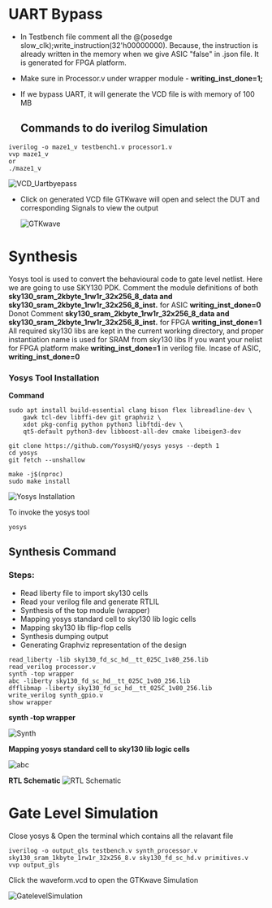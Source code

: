 # UART Bypass
+ In Testbench file comment all the @(posedge slow_clk);write_instruction(32'h00000000). Because, the instruction is already written in the memory when we give ASIC "false" in .json file. It is generated for FPGA platform.
+ Make sure in Processor.v under wrapper module -  **writing_inst_done=1;**
+ If we bypass UART, it will generate the VCD file is with memory of 100 MB

  ## Commands to do iverilog Simulation
```
iverilog -o maze1_v testbench1.v processor1.v
vvp maze1_v
or
./maze1_v
```
![VCD_Uartbyepass](https://github.com/eceelango/RISC-V_HDP/assets/65966247/27d7249f-79ed-4399-9ee3-69ab2fa84f7e)

+ Click on generated VCD file GTKwave will open and select the DUT and corresponding Signals to view the output

  ![GTKwave](https://github.com/eceelango/RISC-V_HDP/assets/65966247/3a3871f9-51a4-4e78-916c-096ea77a78ff)

# Synthesis
Yosys tool is used to convert the behavioural code to gate level netlist. Here we are going to use SKY130 PDK.
Comment the module definitions of both **sky130_sram_2kbyte_1rw1r_32x256_8_data and sky130_sram_2kbyte_1rw1r_32x256_8_inst.** for ASIC **writing_inst_done=0**
Donot Comment **sky130_sram_2kbyte_1rw1r_32x256_8_data and sky130_sram_2kbyte_1rw1r_32x256_8_inst.** for FPGA **writing_inst_done=1**
All required sky130 libs are kept in the current working directory, and proper instantiation name is used for SRAM from sky130 libs
If you want your nelist for FPGA platform make **writing_inst_done=1** in verilog file. Incase of ASIC, **writing_inst_done=0**
 
 ### Yosys Tool Installation

**Command**
```
sudo apt install build-essential clang bison flex libreadline-dev \
    gawk tcl-dev libffi-dev git graphviz \
    xdot pkg-config python python3 libftdi-dev \
    qt5-default python3-dev libboost-all-dev cmake libeigen3-dev
```
```
git clone https://github.com/YosysHQ/yosys yosys --depth 1
cd yosys
git fetch --unshallow
```
```
make -j$(nproc)
sudo make install
```
![Yosys Installation](https://github.com/eceelango/RISC-V_HDP/assets/65966247/83e44e0d-ed86-445c-b56b-4aae830ac165)

To invoke the yosys tool

```
yosys
```
## Synthesis Command

### Steps:

+ Read liberty file to import sky130 cells
+ Read your verilog file and generate RTLIL
+ Synthesis of the top module (wrapper)
+ Mapping yosys standard cell to sky130 lib logic cells
+ Mapping sky130 lib flip-flop cells
+ Synthesis dumping output
+ Generating Graphviz representation of the design

```
read_liberty -lib sky130_fd_sc_hd__tt_025C_1v80_256.lib
read_verilog processor.v
synth -top wrapper
abc -liberty sky130_fd_sc_hd__tt_025C_1v80_256.lib
dfflibmap -liberty sky130_fd_sc_hd__tt_025C_1v80_256.lib
write_verilog synth_gpio.v
show wrapper
```
**synth -top wrapper**

![Synth](https://github.com/eceelango/RISC-V_HDP/assets/65966247/e0b4f093-d085-4fa0-85a6-9db41646b0b3)

**Mapping yosys standard cell to sky130 lib logic cells**

![abc](https://github.com/eceelango/RISC-V_HDP/assets/65966247/6bdc5586-f62f-4ac8-b1a7-d76f55876ebe)

**RTL Schematic**
![RTL Schematic](https://github.com/eceelango/RISC-V_HDP/assets/65966247/4adcb4d1-4068-49cb-9f89-64b661f66df7)

# Gate Level Simulation
Close yosys & Open the terminal which contains all the relavant file

```
iverilog -o output_gls testbench.v synth_processor.v sky130_sram_1kbyte_1rw1r_32x256_8.v sky130_fd_sc_hd.v primitives.v
vvp output_gls
```
Click the waveform.vcd to open the GTKwave Simulation

![GatelevelSimulation](https://github.com/eceelango/RISC-V_HDP/assets/65966247/d6ec754e-492e-41a6-a6cc-27d97dec520b)

